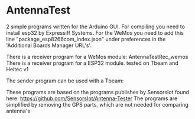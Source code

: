 # AntennaTest
2 simple programs written for the Arduino GUI.
For compiling you need to install esp32 by Expressiff Systems. 
For the WeMos you need to add this line "package_esp8266com_index.json" under preferences in the 'Additional Boards Manager URL's'.

There is a receiver program for a WeMos module: AntennaTestRec_wemos
There is a receiver program for a ESP32 module. tested on Tbeam and Heltec v1

The sender program can be used with a Tbeam:


These programs are based on the programs publishes by SensorsIot found here:
https://github.com/SensorsIot/Antenna-Tester
The programs are simplified  by removing the GPS parts, which are not needed for comparing antenna's
